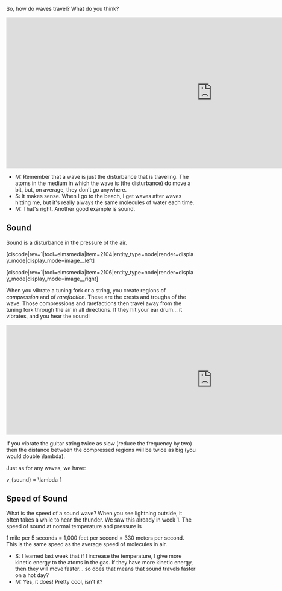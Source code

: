 So, how do waves travel? What do you think?
<iframe src="https://h5p.org/h5p/embed/81013" width="1091" height="400" frameborder="0" allowfullscreen="allowfullscreen"></iframe><script src="https://h5p.org/sites/all/modules/h5p/library/js/h5p-resizer.js" charset="UTF-8"></script>

 
- M: Remember that a wave is just the disturbance that is traveling. The atoms in the medium in which the wave is (the disturbance) do move a bit, but, on average, they don’t go anywhere.
- S: It makes sense. When I go to the beach, I get waves after waves hitting me, but it's really always the same molecules of water each time.
- M: That's right. Another good example is sound.

## Sound

Sound is a disturbance in the pressure of the air.

[ciscode|rev=1|tool=elmsmedia|item=2104|entity_type=node|render=display_mode|display_mode=image__left]

[ciscode|rev=1|tool=elmsmedia|item=2106|entity_type=node|render=display_mode|display_mode=image__right]

When you vibrate a tuning fork or a string, you create regions of _compression_ and of _rarefaction_. These are the crests and troughs of the wave. Those compressions and rarefactions then travel away from the tuning fork through the air in all directions. If they hit your ear drum... it vibrates, and you hear the sound!


<iframe src="https://h5p.org/h5p/embed/81012" width="1091" height="292" frameborder="0" allowfullscreen="allowfullscreen"></iframe><script src="https://h5p.org/sites/all/modules/h5p/library/js/h5p-resizer.js" charset="UTF-8"></script>


If you vibrate the guitar string twice as slow (reduce the frequency by two) then the distance between the compressed regions will be twice as big (you would double <lrn-math>\lambda</lrn-math>).

Just as for any waves, we have:

<lrn-math> v_{sound} = \lambda f</lrn-math>

## Speed of Sound

What is the speed of a sound wave? When you see lightning outside, it often takes a while to hear the thunder. We saw this already in week 1. The speed of sound at normal temperature and pressure is

1 mile per 5 seconds = 1,000 feet per second = 330 meters per second.   
This is the same speed as the average speed of molecules in air.

- S: I learned last week that if I increase the temperature, I give more kinetic energy to the atoms in the gas. If they have more kinetic energy, then they will move faster... so does that means that sound travels faster on a hot day?
- M: Yes, it does! Pretty cool, isn't it?